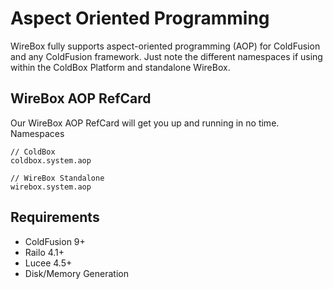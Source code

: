 # Aspect Oriented Programming
WireBox fully supports aspect-oriented programming (AOP) for ColdFusion and any ColdFusion framework. Just note the different namespaces if using within the ColdBox Platform and standalone WireBox.

## WireBox AOP RefCard

Our WireBox AOP RefCard will get you up and running in no time.
Namespaces

```
// ColdBox
coldbox.system.aop

// WireBox Standalone
wirebox.system.aop
```

## Requirements

* ColdFusion 9+
* Railo 4.1+
* Lucee 4.5+
* Disk/Memory Generation